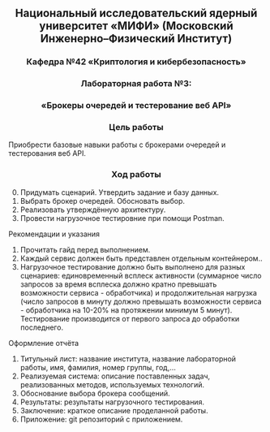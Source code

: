 ## <div align="center"> Национальный исследовательский ядерный университет «МИФИ» (Московский Инженерно–Физический Институт)

### <div align="center"> Кафедра №42 «Криптология и кибербезопасность»

### <div align="center"> Лабораторная работа №3: 
### <div align="center">«Брокеры очередей и тестерование веб API»

### <div align="center"> Цель работы

Приобрести базовые навыки работы с брокерами очередей и тестерования веб API.

### <div align="center"> Ход работы

0. Придумать сценарий. Утвердить задание и базу данных.
1. Выбрать брокер очередей. Обосновать выбор.
2. Реализовать утверждённую архитектуру.
4. Провести нагрузочное тестировние при помощи Postman.

Рекомендации и указания

1. Прочитать гайд перед выполнением.
2. Каждый сервис должен быть представлен отдельным контейнером..
3. Нагрузочное тестирование должно быть выполнено для разных сценариев: единовременный всплеск активности (суммарное число запросов за время всплеска должно кратно превышать возможности сервиса - обработчика) и продолжительная нагрузка (число запросов в минуту должно превышать возможности сервиса - обработчика на 10-20% на протяжении минимум 5 минут). Тестирование производится от первого запроса до обработки последнего.

Оформление отчёта

1. Титульный лист: название института, название лабораторной работы, имя, фамилия, номер группы, год,…
2. Реализуемая система: описание поставленных задач, реализованных методов, используемых технологий.
3. Обоснование выбора брокера сообщений.
4. Результаты: результаты нагрузочного тестирования.
5. Заключение: краткое описание проделанной работы.
6. Приложение: git репозиторий с приложением.
